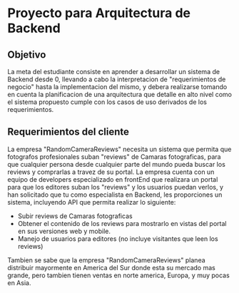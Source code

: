 # Proyecto para Arquitectura de Backend

## Objetivo
La meta del estudiante consiste en aprender a desarrollar un sistema de Backend desde 0, llevando a cabo la interpretacion de "requerimientos de negocio" hasta la implementacion del mismo, y debera realizarse tomando en cuenta la planificacion de una arquitectura que detalle en alto nivel como el sistema propuesto cumple con los casos de uso derivados de los requerimientos.

## Requerimientos del cliente

La empresa "RandomCameraReviews" necesita un sistema que permita que fotografos profesionales suban "reviews" de Camaras fotograficas, para que cualquier persona desde cualquier parte del mundo pueda buscar los reviews y comprarlas a travez de su portal.
La empresa cuenta con un equipo de developers especializado en frontEnd que realizara un portal para que los editores suban los "reviews" y los usuarios puedan verlos, y han solicitado que tu como especialista en Backend, les proporciones un sistema, incluyendo API que permita  realizar lo siguiente:

* Subir reviews de Camaras fotograficas
* Obtener el contenido de los reviews para mostrarlo en vistas del portal en sus versiones web y mobile.
* Manejo de usuarios para editores (no incluye visitantes que leen los reviews)

Tambien se sabe que la empresa "RandomCameraReviews" planea distribuir mayormente en America del Sur donde esta su mercado mas grande, pero tambien tienen ventas en norte america, Europa, y muy pocas en Asia.

